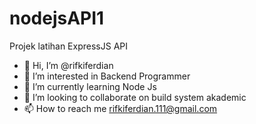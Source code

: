 # nodejsAPI1
Projek latihan ExpressJS API

- 👋 Hi, I’m @rifkiferdian
- 👀 I’m interested in Backend Programmer
- 🌱 I’m currently learning Node Js
- 💞️ I’m looking to collaborate on build system akademic
- 📫 How to reach me rifkiferdian.111@gmail.com

<!---
rifkiferdian/rifkiferdian is a ✨ special ✨ repository because its `README.md` (this file) appears on your GitHub profile.
You can click the Preview link to take a look at your changes.
--->